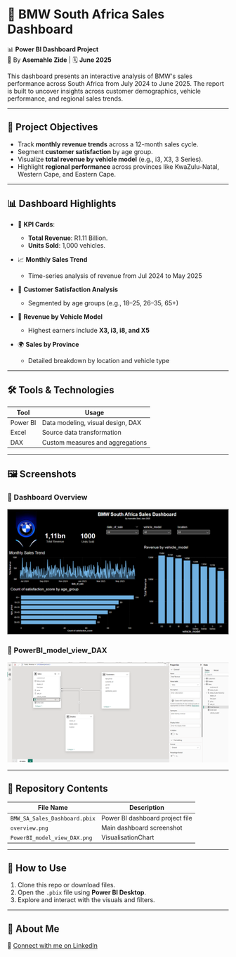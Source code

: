 
# 🚗 BMW South Africa Sales Dashboard

📊 **Power BI Dashboard Project**  
👤 By **Asemahle Zide** | 🗓️ **June 2025**

This dashboard presents an interactive analysis of BMW's sales performance across South Africa from July 2024 to June 2025. The report is built to uncover insights across customer demographics, vehicle performance, and regional sales trends.

---

## 📌 Project Objectives

- Track **monthly revenue trends** across a 12-month sales cycle.
- Segment **customer satisfaction** by age group.
- Visualize **total revenue by vehicle model** (e.g., i3, X3, 3 Series).
- Highlight **regional performance** across provinces like KwaZulu-Natal, Western Cape, and Eastern Cape.

---

## 📊 Dashboard Highlights

- 🧮 **KPI Cards**:  
  - **Total Revenue**: R1.11 Billion.  
  - **Units Sold**: 1,000 vehicles.

- 📈 **Monthly Sales Trend**  
  - Time-series analysis of revenue from Jul 2024 to May 2025

- 👥 **Customer Satisfaction Analysis**  
  - Segmented by age groups (e.g., 18–25, 26–35, 65+)

- 🚙 **Revenue by Vehicle Model**  
  - Highest earners include **X3, i3, i8, and X5**

- 🌍 **Sales by Province**  
  - Detailed breakdown by location and vehicle type

---

## 🛠️ Tools & Technologies

| Tool        | Usage                              |
|-------------|-------------------------------------|
| Power BI    | Data modeling, visual design, DAX   |
| Excel       | Source data transformation          |
| DAX         | Custom measures and aggregations    |

---

## 🖼️ Screenshots

### 🔹 Dashboard Overview
![Overview](Sales_Dashboard.png)

### 🔹 PowerBI_model_view_DAX
![PowerBI_model_view](PowerBI_model_view_DAX.png)

---

## 📂 Repository Contents

| File Name                            | Description                         |
|-------------------------------------|-------------------------------------|
| `BMW_SA_Sales_Dashboard.pbix`       | Power BI dashboard project file     |
| `overview.png`                      | Main dashboard screenshot           |
| `PowerBI_model_view_DAX.png`        | VisualisationChart                  |

---

## 📎 How to Use

1. Clone this repo or download files.
2. Open the `.pbix` file using **Power BI Desktop**.
3. Explore and interact with the visuals and filters.

------


## 💼 About Me 
🔗 [Connect with me on LinkedIn](https://www.linkedin.com/in/asemahle-zide-201063215/)



